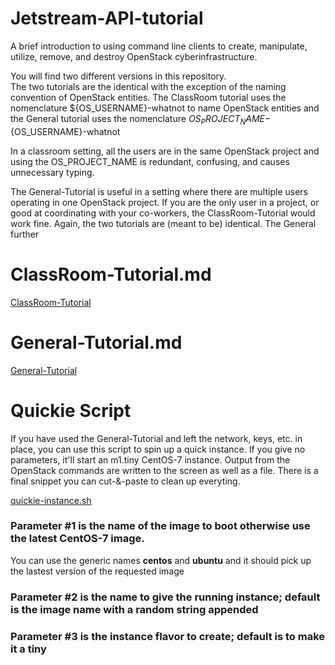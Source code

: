 # Jetstream-API-tutorial

A brief introduction to using command line clients to create, manipulate,
utilize, remove, and destroy OpenStack cyberinfrastructure.  

You will find two different 
versions in this repository.  
The two tutorials are the identical with the exception of the naming convention 
of OpenStack entities.
The ClassRoom tutorial uses
the nomenclature ${OS_USERNAME}-whatnot to name OpenStack entities and the General tutorial 
uses the nomenclature ${OS_PROJECT_NAME}-${OS_USERNAME}-whatnot



In a classroom setting, all the users are in the same OpenStack project and using
the OS_PROJECT_NAME is redundant, confusing, and causes unnecessary typing.  

The General-Tutorial is useful
in a setting where there are multiple users operating in one OpenStack project. 
If you are the only user in a project, or good at coordinating with your co-workers, 
the ClassRoom-Tutorial would work fine.  Again, the two tutorials are (meant to be) 
identical.  The General further 

# ClassRoom-Tutorial.md

<a href="https://github.com/turnerg/Jetstream-API-tutorial/blob/master/ClassRoom-Tutorial.md">
ClassRoom-Tutorial</a> 


# General-Tutorial.md


<a href="https://github.com/turnerg/Jetstream-API-tutorial/blob/master/General-Tutorial.md">
General-Tutorial</a> 


# Quickie Script

If you have used the General-Tutorial and left the network, keys, etc. in place, you 
can use this script to spin up a quick instance.  If you give no parameters, it'll
start an m1.tiny CentOS-7 instance. Output from the OpenStack commands are written 
to the screen as well as a file.  There is a final snippet you can cut-&-paste to
clean up everyting. 

<a href="https://github.com/turnerg/Jetstream-API-tutorial/blob/master/quickie-instance.sh">
quickie-instance.sh</a> 

### Parameter #1 is the name of the image to boot otherwise use the latest CentOS-7 image. 
You can use the generic names <b>centos</b> and <b>ubuntu</b> and it should pick up the 
lastest version of the requested image 


### Parameter #2 is the name to give the running instance; default is the image name with a random string appended


### Parameter #3 is the instance flavor to create; default is to make it a tiny

